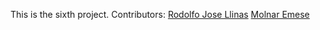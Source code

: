This is the sixth project.
Contributors: [Rodolfo Jose Llinas](https://github.com/RadiactiveJesus)
              [Molnar Emese](https://github.com/Mesi21)
